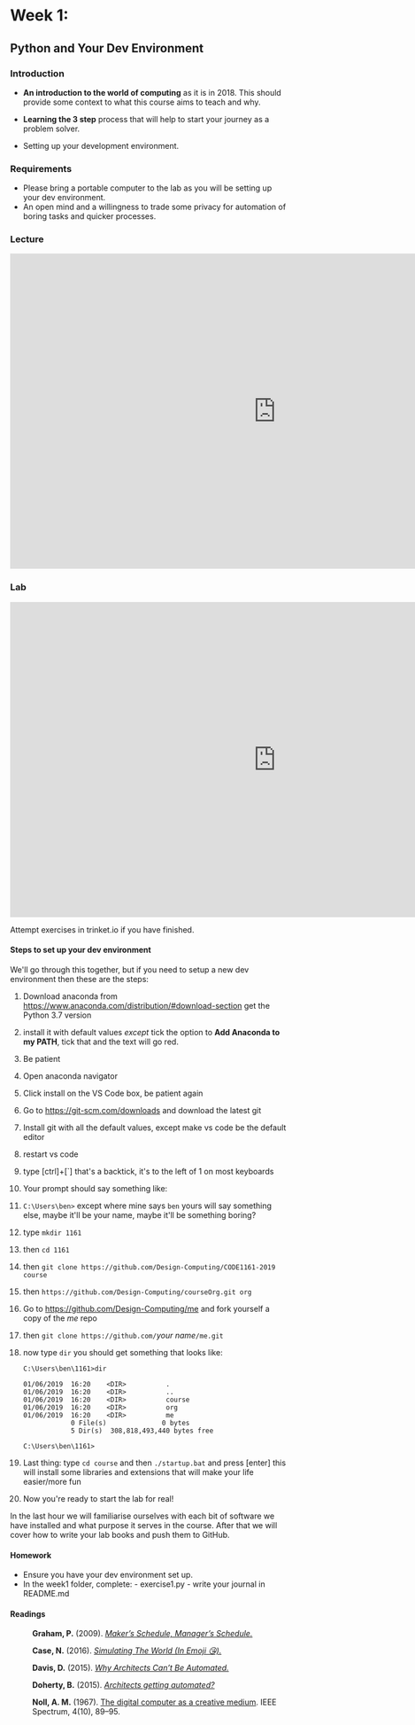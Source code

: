 # Week 1:

## Python and Your Dev Environment

### Introduction

- **An introduction to the world of computing** as it is in 2018. This should provide some context to what this course aims to teach and why.

- **Learning the 3 step** process that will help to start your journey as a problem solver.

- Setting up your development environment.

### Requirements

- Please bring a portable computer to the lab as you will be setting up your dev environment.
- An open mind and a willingness to trade some privacy for automation of boring tasks and quicker processes.

### Lecture

<iframe src="https://docs.google.com/presentation/d/e/2PACX-1vTH0wxz0Vy61NXaS6g2Nmot2w0qhhOkz1km_2g2TnrLGRyB0OBOlELz6uQ6_Sh5FYWkffY_KKECBpgF/embed?start=false&loop=false&delayms=3000" frameborder="0" width="960" height="569" allowfullscreen="true" mozallowfullscreen="true" webkitallowfullscreen="true"></iframe>

### Lab

<iframe src="https://docs.google.com/presentation/d/e/2PACX-1vQED50HjjGZhZ8Nv_9m8dSij1-eVpzuT3jBh3Djd6axm6guCc0H9gWpk9OJwfSIfbIiwGOSPDDz75qG/embed?start=false&loop=false&delayms=60000" frameborder="0" width="960" height="569" allowfullscreen="true" mozallowfullscreen="true" webkitallowfullscreen="true"></iframe>

Attempt exercises in trinket.io if you have finished.

#### Steps to set up your dev environment

We'll go through this together, but if you need to setup a new dev environment then these are the steps:

1.  Download anaconda from https://www.anaconda.com/distribution/#download-section get the Python 3.7 version
1.  install it with default values _except_ tick the option to **Add Anaconda to my PATH**, tick that and the text will go red.
1.  Be patient
1.  Open anaconda navigator
1.  Click install on the VS Code box, be patient again
1.  Go to https://git-scm.com/downloads and download the latest git
1.  Install git with all the default values, except make vs code be the default editor
1.  restart vs code
1.  type [ctrl]+[`] that's a backtick, it's to the left of 1 on most keyboards
1.  Your prompt should say something like:
1.  `C:\Users\ben>` except where mine says `ben` yours will say something else, maybe it'll be your name, maybe it'll be something boring?
1.  type `mkdir 1161`
1.  then `cd 1161`
1.  then `git clone https://github.com/Design-Computing/CODE1161-2019 course`
1.  then `https://github.com/Design-Computing/courseOrg.git org`
1.  Go to https://github.com/Design-Computing/me and fork yourself a copy of the _me_ repo
1.  then `git clone https://github.com/`_your name_`/me.git`
1.  now type `dir` you should get something that looks like:

    ```
    C:\Users\ben\1161>dir

    01/06/2019  16:20    <DIR>          .
    01/06/2019  16:20    <DIR>          ..
    01/06/2019  16:20    <DIR>          course
    01/06/2019  16:20    <DIR>          org
    01/06/2019  16:20    <DIR>          me
                0 File(s)              0 bytes
                5 Dir(s)  308,818,493,440 bytes free

    C:\Users\ben\1161>
    ```

1.  Last thing: type `cd course` and then `./startup.bat` and press [enter] this will install some libraries and extensions that will make your life easier/more fun

1.  Now you're ready to start the lab for real!

In the last hour we will familiarise ourselves with each bit of software we have installed and what purpose it serves in the course. After that we will cover how to write your lab books and push them to GitHub.

#### Homework

- Ensure you have your dev environment set up.
- In the week1 folder, complete: - exercise1.py - write your journal in README.md

#### Readings

<dd>
<p class="reference"><strong>Graham, P.</strong> (2009). <a href="http://paulgraham.com/makersschedule.html"><em>Maker’s Schedule, Manager’s Schedule.</em></a></p>
<p class="reference"><strong>Case, N.</strong> (2016). <a href="http://ncase.me/simulating/"><em>Simulating The World (In Emoji 😘).</em></a></p>
<p class="reference"><strong>Davis, D.</strong> (2015). <a href="http://www.architectmagazine.com/technology/why-architects-cant-be-automated_o"><em>Why Architects Can’t Be Automated.</em></a></p>
<p class="reference"><strong>Doherty, B.</strong> (2015). <a href="https://notionparallax.co.uk/2015/architects-getting-automated"><em>Architects getting automated?</em></a></p>
<p class="reference"><strong>Noll, A. M.</strong> (1967). <a href="http://noll.uscannenberg.org/Art%20Papers/Creative%20Medium.pdf">The digital computer as a creative medium</a>. IEEE Spectrum, 4(10), 89–95.</p>
</dd>

